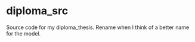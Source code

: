 # diploma_src
Source code for my diploma_thesis. Rename when I think of a better name for the model.

